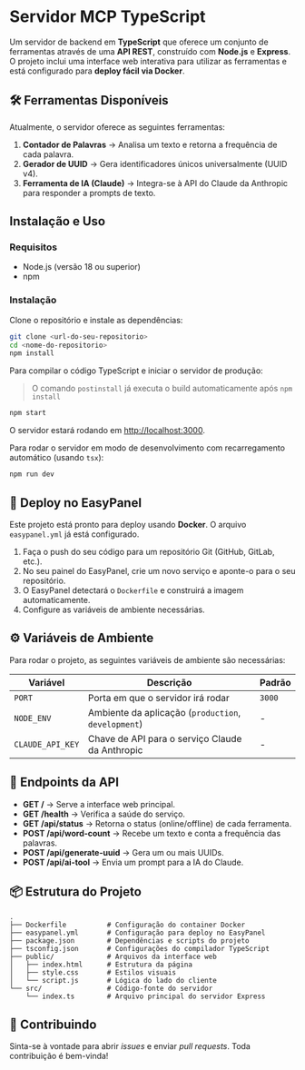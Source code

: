 # Servidor MCP TypeScript 

Um servidor de backend em **TypeScript** que oferece um conjunto de ferramentas através de uma **API REST**, construído com **Node.js** e **Express**. O projeto inclui uma interface web interativa para utilizar as ferramentas e está configurado para **deploy fácil via Docker**.

## 🛠️ Ferramentas Disponíveis

Atualmente, o servidor oferece as seguintes ferramentas:

1. **Contador de Palavras** → Analisa um texto e retorna a frequência de cada palavra.  
2. **Gerador de UUID** → Gera identificadores únicos universalmente (UUID v4).  
3. **Ferramenta de IA (Claude)** → Integra-se à API do Claude da Anthropic para responder a prompts de texto.

## Instalação e Uso

### Requisitos
- Node.js (versão 18 ou superior)  
- npm  

### Instalação
Clone o repositório e instale as dependências:
```bash
git clone <url-do-seu-repositorio>
cd <nome-do-repositorio>
npm install
```

Para compilar o código TypeScript e iniciar o servidor de produção:  
> O comando `postinstall` já executa o build automaticamente após `npm install`
```bash
npm start
```
O servidor estará rodando em [http://localhost:3000](http://localhost:3000).

Para rodar o servidor em modo de desenvolvimento com recarregamento automático (usando `tsx`):
```bash
npm run dev
```

## 🐳 Deploy no EasyPanel

Este projeto está pronto para deploy usando **Docker**. O arquivo `easypanel.yml` já está configurado.  
1. Faça o push do seu código para um repositório Git (GitHub, GitLab, etc.).  
2. No seu painel do EasyPanel, crie um novo serviço e aponte-o para o seu repositório.  
3. O EasyPanel detectará o `Dockerfile` e construirá a imagem automaticamente.  
4. Configure as variáveis de ambiente necessárias.  

## ⚙️ Variáveis de Ambiente

Para rodar o projeto, as seguintes variáveis de ambiente são necessárias:

| Variável        | Descrição                                           | Padrão    |
|-----------------|-----------------------------------------------------|-----------|
| `PORT`          | Porta em que o servidor irá rodar                   | `3000`    |
| `NODE_ENV`      | Ambiente da aplicação (`production`, `development`) | -         |
| `CLAUDE_API_KEY`| Chave de API para o serviço Claude da Anthropic     | -         |

## 📡 Endpoints da API

- **GET /** → Serve a interface web principal.  
- **GET /health** → Verifica a saúde do serviço.  
- **GET /api/status** → Retorna o status (online/offline) de cada ferramenta.  
- **POST /api/word-count** → Recebe um texto e conta a frequência das palavras.  
- **POST /api/generate-uuid** → Gera um ou mais UUIDs.  
- **POST /api/ai-tool** → Envia um prompt para a IA do Claude.  


## 📦 Estrutura do Projeto
```
.
├── Dockerfile          # Configuração do container Docker
├── easypanel.yml       # Configuração para deploy no EasyPanel
├── package.json        # Dependências e scripts do projeto
├── tsconfig.json       # Configurações do compilador TypeScript
├── public/             # Arquivos da interface web
│   ├── index.html      # Estrutura da página
│   ├── style.css       # Estilos visuais
│   └── script.js       # Lógica do lado do cliente
└── src/                # Código-fonte do servidor
    └── index.ts        # Arquivo principal do servidor Express
```

## 🤝 Contribuindo
Sinta-se à vontade para abrir *issues* e enviar *pull requests*. Toda contribuição é bem-vinda!
